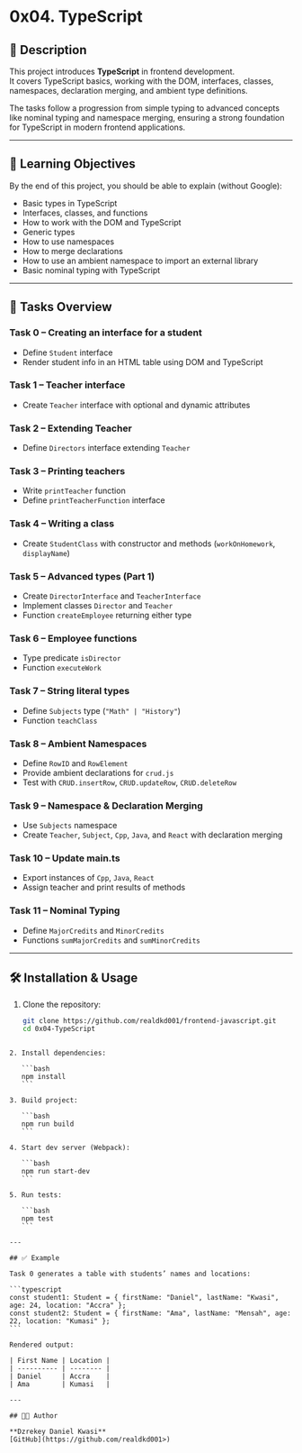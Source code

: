 # 0x04. TypeScript

## 📌 Description
This project introduces **TypeScript** in frontend development.  
It covers TypeScript basics, working with the DOM, interfaces, classes, namespaces, declaration merging, and ambient type definitions.  

The tasks follow a progression from simple typing to advanced concepts like nominal typing and namespace merging, ensuring a strong foundation for TypeScript in modern frontend applications.

---

## 🚀 Learning Objectives
By the end of this project, you should be able to explain (without Google):

- Basic types in TypeScript
- Interfaces, classes, and functions
- How to work with the DOM and TypeScript
- Generic types
- How to use namespaces
- How to merge declarations
- How to use an ambient namespace to import an external library
- Basic nominal typing with TypeScript

---

## 📘 Tasks Overview
### **Task 0** – Creating an interface for a student
- Define `Student` interface
- Render student info in an HTML table using DOM and TypeScript

### **Task 1** – Teacher interface
- Create `Teacher` interface with optional and dynamic attributes

### **Task 2** – Extending Teacher
- Define `Directors` interface extending `Teacher`

### **Task 3** – Printing teachers
- Write `printTeacher` function
- Define `printTeacherFunction` interface

### **Task 4** – Writing a class
- Create `StudentClass` with constructor and methods (`workOnHomework`, `displayName`)

### **Task 5** – Advanced types (Part 1)
- Create `DirectorInterface` and `TeacherInterface`
- Implement classes `Director` and `Teacher`
- Function `createEmployee` returning either type

### **Task 6** – Employee functions
- Type predicate `isDirector`
- Function `executeWork`

### **Task 7** – String literal types
- Define `Subjects` type (`"Math" | "History"`)
- Function `teachClass`

### **Task 8** – Ambient Namespaces
- Define `RowID` and `RowElement`
- Provide ambient declarations for `crud.js`
- Test with `CRUD.insertRow`, `CRUD.updateRow`, `CRUD.deleteRow`

### **Task 9** – Namespace & Declaration Merging
- Use `Subjects` namespace
- Create `Teacher`, `Subject`, `Cpp`, `Java`, and `React` with declaration merging

### **Task 10** – Update main.ts
- Export instances of `Cpp`, `Java`, `React`
- Assign teacher and print results of methods

### **Task 11** – Nominal Typing
- Define `MajorCredits` and `MinorCredits`
- Functions `sumMajorCredits` and `sumMinorCredits`

---

## 🛠️ Installation & Usage
1. Clone the repository:
   ```bash
   git clone https://github.com/realdkd001/frontend-javascript.git
   cd 0x04-TypeScript
````

2. Install dependencies:

   ```bash
   npm install
   ```

3. Build project:

   ```bash
   npm run build
   ```

4. Start dev server (Webpack):

   ```bash
   npm run start-dev
   ```

5. Run tests:

   ```bash
   npm test
   ```

---

## ✅ Example

Task 0 generates a table with students’ names and locations:

```typescript
const student1: Student = { firstName: "Daniel", lastName: "Kwasi", age: 24, location: "Accra" };
const student2: Student = { firstName: "Ama", lastName: "Mensah", age: 22, location: "Kumasi" };
```

Rendered output:

| First Name | Location |
| ---------- | -------- |
| Daniel     | Accra    |
| Ama        | Kumasi   |

---

## 👨‍💻 Author

**Dzrekey Daniel Kwasi**
[GitHub](https://github.com/realdkd001>)
